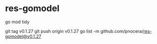 # res-gomodel

go mod tidy

git tag v0.1.27
git push origin v0.1.27
go list -m github.com/pnocera/res-gomodel@v0.1.27
